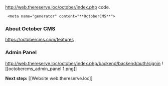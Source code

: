 http://web.thereserve.loc/october/index.php code.
```
 <meta name="generator" content="**OctoberCMS**">
```

### About October CMS
https://octobercms.com/features

### Admin Panel
http://web.thereserve.loc/october/index.php/backend/backend/auth/signin
![[octobercms_admin_panel 1.png]]

**Next step:** [[Website web.thereserve.loc]]
